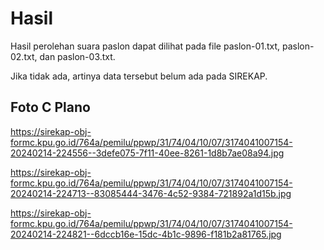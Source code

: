 # Hasil

Hasil perolehan suara paslon dapat dilihat pada file paslon-01.txt, paslon-02.txt, dan paslon-03.txt.

Jika tidak ada, artinya data tersebut belum ada pada SIREKAP.

## Foto C Plano

https://sirekap-obj-formc.kpu.go.id/764a/pemilu/ppwp/31/74/04/10/07/3174041007154-20240214-224556--3defe075-7f11-40ee-8261-1d8b7ae08a94.jpg

https://sirekap-obj-formc.kpu.go.id/764a/pemilu/ppwp/31/74/04/10/07/3174041007154-20240214-224713--83085444-3476-4c52-9384-721892a1d15b.jpg

https://sirekap-obj-formc.kpu.go.id/764a/pemilu/ppwp/31/74/04/10/07/3174041007154-20240214-224821--6dccb16e-15dc-4b1c-9896-f181b2a81765.jpg
